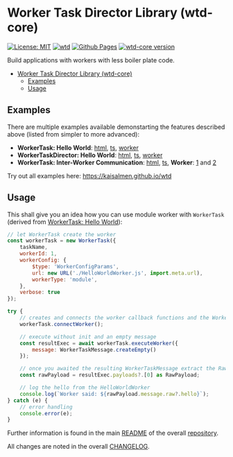 # Worker Task Director Library (wtd-core)

[![License: MIT](https://img.shields.io/badge/License-MIT-yellow.svg)](https://github.com/kaisalmen/wtd/blob/main/LICENSE)
[![wtd](https://github.com/kaisalmen/wtd/actions/workflows/actions.yml/badge.svg)](https://github.com/kaisalmen/wtd/actions/workflows/actions.yml)
[![Github Pages](https://img.shields.io/badge/GitHub-Pages-blue?logo=github)](https://kaisalmen.github.io/wtd)
[![wtd-core version](https://img.shields.io/npm/v/wtd-core?logo=npm&label=wtd-core)](https://www.npmjs.com/package/wtd-core)

Build applications with workers with less boiler plate code.

- [Worker Task Director Library (wtd-core)](#worker-task-director-library-wtd-core)
  - [Examples](#examples)
  - [Usage](#usage)

## Examples

There are multiple examples available demonstarting the features described above (listed from simpler to more advanced):

- **WorkerTask: Hello World**: [html](https://github.com/kaisalmen/wtd/blob/main/packages/examples/helloWorldWorkerTask.html), [ts](https://github.com/kaisalmen/wtd/blob/main/packages/examples/src/helloWorld/HelloWorldWorkerTask.ts), [worker](https://github.com/kaisalmen/wtd/blob/main/packages/examples/src/worker/HelloWorldWorker.ts)
- **WorkerTaskDirector: Hello World**: [html](https://github.com/kaisalmen/wtd/blob/main/packages/examples/helloWorldWorkerTaskDirector.html), [ts](https://github.com/kaisalmen/wtd/blob/main/packages/examples/src/helloWorld/helloWorldWorkerTaskDirector.ts), [worker](https://github.com/kaisalmen/wtd/blob/main/packages/examples/src/worker/HelloWorldWorker.ts)
- **WorkerTask: Inter-Worker Communication**: [html](https://github.com/kaisalmen/wtd/blob/main/packages/examples/workerCom.html), [ts](https://github.com/kaisalmen/wtd/blob/main/packages/examples/src/com/WorkerCom.ts), **Worker**: [1](https://github.com/kaisalmen/wtd/blob/main/packages/examples/src/worker/Com1Worker.ts) and [2](https://github.com/kaisalmen/wtd/blob/main/packages/examples/src/worker/Com2Worker.ts)

Try out all examples here: <https://kaisalmen.github.io/wtd>

## Usage

This shall give you an idea how you can use module worker with `WorkerTask` (derived from [WorkerTask: Hello World](https://github.com/kaisalmen/wtd/blob/main/packages/examples/src/helloWorld/HelloWorldWorkerTask.ts)):

```js
// let WorkerTask create the worker
const workerTask = new WorkerTask({
    taskName,
    workerId: 1,
    workerConfig: {
        $type: 'WorkerConfigParams',
        url: new URL('./HelloWorldWorker.js', import.meta.url),
        workerType: 'module',
    },
    verbose: true
});

try {
    // creates and connects the worker callback functions and the WorkerTask
    workerTask.connectWorker();

    // execute without init and an empty message
    const resultExec = await workerTask.executeWorker({
        message: WorkerTaskMessage.createEmpty()
    });

    // once you awaited the resulting WorkerTaskMessage extract the RawPayload
    const rawPayload = resultExec.payloads?.[0] as RawPayload;

    // log the hello from the HelloWorldWorker
    console.log(`Worker said: ${rawPayload.message.raw?.hello}`);
} catch (e) {
    // error handling
    console.error(e);
}
```

Further information is found in the main [README](https://github.com/kaisalmen/wtd/blob/main/README.md) of the overall [repository](https://github.com/kaisalmen/wtd).

All changes are noted in the overall [CHANGELOG](https://github.com/kaisalmen/wtd/blob/main/CHANGELOG.md).
